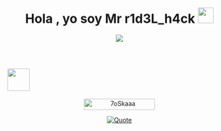 <h1 align="center">Hola , yo soy Mr r1d3L_h4ck <img src="https://media.giphy.com/media/hvRJCLFzcasrR4ia7z/giphy.gif" width="35"></h1>
<p align="center">
<a href="https://github.com/DenverCoder1/readme-typing-svg"><img src="https://readme-typing-svg.herokuapp.com?font=Time+New+Roman&color=%23C8BE25&size=25&center=true&vCenter=true&width=600&height=100&lines=Linux+es+mi+lienzo+;y+la+terminal+es+mi+pincel"></a>
</p>

<br>

## <picture><img src = "https://github.com/7oSkaaa/7oSkaaa/blob/main/Images/about_me.gif?raw=true" width = 50px></picture>

<p align="center"> 
	<img src="https://komarev.com/ghpvc/?username=mrUnknown010&label=Vistas%20de%20perfil&color=0047AB&style=plastic?" alt="7oSkaaa" height=25px, width=160px/> 
</p>

<p align = "center">
	<a href="https://github.com/piyushsuthar/github-readme-quotes"> <img alt = "Quote" src="https://quotes-github-readme.vercel.app/api?quote=Cualquier%20producto%20que%20necesite%20un%20manual%20para%20funcionar%20está%20roto&type=vertical&theme=nord&animation=grow_out_in&author=Elon%20Musk">
</p>
